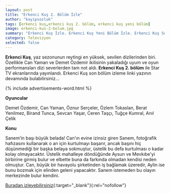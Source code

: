 ```yaml
---
layout: post
title: "Erkenci Kuş 2. Bölüm İzle"
author: "kayipsozluk"
tags: [erkenci kuş,erkenci kuş 2. bölüm, erkenci kuş yeni bölüm]
image: erkenci-kus-2-bolum.jpg
summary: "Erkenci Kuş İzle. Erkenci Kuş Yeni Bölüm İzle. Erkenci Kuş Son Bölüm İzle. Erkenci Kuş 2. Bölüm İzle"
category: Televizyon
selected: false  
---
```


**Erkenci Kuş**, yaz sezonunun reytingi en yüksek, sevilen dizilerinden biri. Özellikle Can Yaman ve Demet Özdemir ikilisinin yakaladığı uyum ve oyun performansları dizi severlerden tam not aldı. **Erkenci Kuş 2. bölüm** ile Star TV ekranlarında yayınlandı. Erkenci Kuş son bölüm izleme linki yazının devamında bulabilirsiniz...

{% include advertisements-word.html %}

**Oyuncular**

Demet Özdemir, Can Yaman, Öznur Serçeler, Özlem Tokaslan, Berat Yenilmez, Birand Tunca, Sevcan Yaşar, Ceren Taşçı, Tuğçe Kumral, Anıl Çelik

**Konu**

Sanem’in başı büyük belada!
Can'ın evine izinsiz giren Sanem, fotoğrafik hafızasını kullanarak o an için kurtulmayı başarır, ancak başını hiç düşünmediği bir başka belaya sokmuştur, üstelik bu defa kurtulması o kadar kolay olmayacaktır. Üstelik mahalleye döndüğünde Aysun ve Mevkıbe'yi birbirine girmiş bulur ve elbette buna da farkında olmadan kendisi neden olmuştur. Can, büyük bir havayolu şirketinden iş bağlamak üzeredir, Aylin ise bunu bozmak için elinden geleni yapacaktır. Sanem istemeden bu olayın merkezinde bulur kendini. 

[Buradan izleyebilirsiniz](http://bc.vc/1eSo2iq){:target="_blank"}{:rel="nofollow"}


